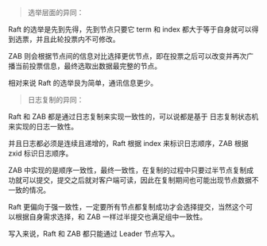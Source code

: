 > 选举层面的异同：

Raft 的选举是先到先得，先到节点只要它 term 和 index 都大于等于自身就可以得到选票，并且此轮投票内不可修改。

ZAB 则会根据节点间的信息对比选择更优节点，即在投票之后可以改变并再次广播当前投票信息，最终选取出数据最完整的节点。

相对来说 Raft 的选举艮为简单，通讯信息更少。



> 日志复制的异同：

Raft 和 ZAB 都是通过日志复制来实现一致性的，可以说都是基于 日志复制状态机 来实现的日志一致性。

并且日志都必须是连续且递增的，Raft 根据 index 来标识日志顺序，ZAB 根据 zxid 标识日志顺序。

ZAB 中实现的是顺序一致性，最终一致性，在复制的过程中只要过半节点复制成功就可以提交，提交之后就对客户端可读，因此在复制期间也可能出现节点数据不一致的情况。

Raft 更偏向于强一致性，一定要所有节点都复制成功才会选择提交，当然这个可以根据自身需求选择，和 ZAB 一样过半提交也满足组中一致性。

写入来说，Raft 和 ZAB 都只能通过 Leader 节点写入。